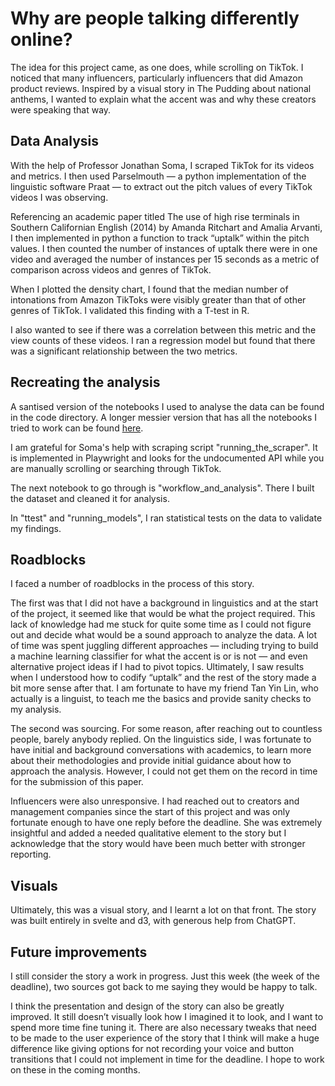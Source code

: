 # Why are people talking differently online?

The idea for this project came, as one does, while scrolling on TikTok. I noticed that many influencers, particularly influencers that did Amazon product reviews. Inspired by a visual story in The Pudding about national anthems, I wanted to explain what the accent was and why these creators were speaking that way.

## Data Analysis
With the help of Professor Jonathan Soma, I scraped TikTok for its videos and metrics. I then used Parselmouth — a python implementation of the linguistic software Praat — to extract out the pitch values of every TikTok videos I was observing.

Referencing an academic paper titled The use of high rise terminals in Southern Californian English (2014) by Amanda Ritchart and Amalia Arvanti, I then implemented in python a function to track “uptalk” within the pitch values. I then counted the number of instances of uptalk there were in one video and averaged the number of instances per 15 seconds as a metric of comparison across videos and genres of TikTok.

When I plotted the density chart, I found that the median number of intonations from Amazon TikToks were visibly greater than that of other genres of TikTok. I validated this finding with a T-test in R. 

I also wanted to see if there was a correlation between this metric and the view counts of these videos. I ran a regression model but found that there was a significant relationship between the two metrics.

## Recreating the analysis
A santised version of the notebooks I used to analyse the data can be found in the code directory. A longer messier version that has all the notebooks I tried to work can be found [here](https://github.com/dlaiu/tiktok-accent-all-files). 

I am grateful for Soma's help with scraping script "running_the_scraper". It is implemented in Playwright and looks for the undocumented API while you are manually scrolling or searching through TikTok. 

The next notebook to go through is "workflow_and_analysis". There I built the dataset and cleaned it for analysis. 

In "ttest" and "running_models", I ran statistical tests on the data to validate my findings.

## Roadblocks
I faced a number of roadblocks in the process of this story. 

The first was that I did not have a background in linguistics and at the start of the project, it seemed like that would be what the project required. This lack of knowledge had me stuck for quite some time as I could not figure out and decide what would be a sound approach to analyze the data. A lot of time was spent juggling different approaches — including trying to build a machine learning classifier for what the accent is or is not — and even alternative project ideas if I had to pivot topics. Ultimately, I saw results when I understood how to codify “uptalk” and the rest of the story made a bit more sense after that. I am fortunate to have my friend Tan Yin Lin, who actually is a linguist, to teach me the basics and provide sanity checks to my analysis. 

The second was sourcing. For some reason, after reaching out to countless people, barely anybody replied. On the linguistics side, I was fortunate to have initial and background conversations with academics, to learn more about their methodologies and provide initial guidance about how to approach the analysis. However, I could not get them on the record in time for the submission of this paper.

Influencers were also unresponsive. I had reached out to creators and management companies since the start of this project and was only fortunate enough to have one reply before the deadline. She was extremely insightful and added a needed qualitative element to the story but I acknowledge that the story would have been much better with stronger reporting. 

## Visuals
Ultimately, this was a visual story, and I learnt a lot on that front. The story was built entirely in svelte and d3, with generous help from ChatGPT. 

## Future improvements
I still consider the story a work in progress. Just this week (the week of the deadline), two sources got back to me saying they would be happy to talk. 

I think the presentation and design of the story can also be greatly improved. It still doesn’t visually look how I imagined it to look, and I want to spend more time fine tuning it. There are also necessary tweaks that need to be made to the user experience of the story that I think will make a huge difference like giving options for not recording your voice and button transitions that I could not implement in time for the deadline. I hope to work on these in the coming months. 
